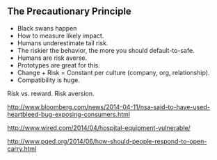 ## The Precautionary Principle

* Black swans happen
* How to measure likely impact. 
* Humans underestimate tail risk.
* The riskier the behavior, the more you should default-to-safe.
* Humans are risk averse.
* Prototypes are great for this. 
* Change + Risk = Constant per culture (company, org, relationship).
* Compatibility is huge.


Risk vs. reward. Risk aversion.

http://www.bloomberg.com/news/2014-04-11/nsa-said-to-have-used-heartbleed-bug-exposing-consumers.html

http://www.wired.com/2014/04/hospital-equipment-vulnerable/

http://www.pqed.org/2014/06/how-should-people-respond-to-open-carry.html
